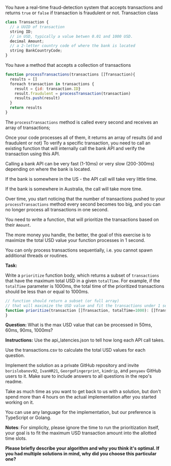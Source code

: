 You have a real-time fraud-detection system that accepts transactions and returns `true` or `false` if transaction is fraudulent or not.
Transaction class
```js
class Transaction {
  // a UUID of transaction
  string ID;
  // in USD, typically a value betwen 0.01 and 1000 USD. 
  decimal Amount;
  // a 2-letter country code of where the bank is located
  string BankCountryCode;
}
```
You have a method that accepts a collection of transactions

```js
function processTransactions(transactions []Transaction){
  results = []
  foreach transaction in transactions {
    result = {id: transaction.ID}
    result.fraudulent = processTransaction(transaction)
    results.push(result)
  } 
  return results
}
```
The `processTransactions` method is called every second and receives an array of transactions;

Once your code processes all of them, it returns an array of results (id and fraudulent or not)
To verify a specific transaction, you need to call an existing function that will internally call the bank API and verify the transaction using this API.

Calling a bank API can be very fast (1-10ms) or very slow (200-300ms) depending on where the bank is located.

If the bank is somewhere in the US - the API call will take very little time.

If the bank is somewhere in Australia, the call will take more time.

Over time, you start noticing that the number of transactions pushed to your `processTransactions` method every second becomes too big,
and you can no longer process all transactions in one second. 

You need to write a function, that will prioritize the transactions based on their `Amount`. 

The more money you handle, the better, the goal of this exercise is to maximize the total USD value your function processes in 1 second.

You can only process transactions sequentially, i.e. you cannot spawn additional threads or routines. 

**Task:**

Write a `prioritize` function body, which returns a subset of `transactions` that have the maximum total USD in a given `totalTime`.
For example, if the `totalTime` parameter is 1000ms, the total time of the prioritized transactions should be less than or 
equal to 1000ms.

```js
// function should return a subset (or full array)
// that will maximize the USD value and fit the transactions under 1 second
function prioritize(transaction []Transaction, totalTime=1000): []Transaction {
}
```

**Question:**
What is the max USD value that can be processed in 50ms, 60ms, 90ms, 1000ms?

**Instructions:**
Use the api_latencies.json to tell how long each API call takes.

Use the transactions.csv to calculate the total USD values for each question.

Implement the solution as a private GitHub repository and invite `borislobanov92`, `IvanHR21`, `GeorgeFingerprint`, `kimdrip`, and `penyaev` GitHub users to it. Make sure to include answers to all questions in the repo's readme.

Take as much time as you want to get back to us with a solution, but don't spend more than 4 hours on the actual implementation after you started working on it.

You can use any language for the implementation, but our preference is TypeScript or Golang.

**Notes**:
For simplicity, please ignore the time to run the prioritization itself, your goal is to fit the maximum USD transaction amount into the allotted time slots.

**Please briefly describe your algorithm and why you think it's optimal. If you had multiple solutions in mind, why did you choose this particular one?**